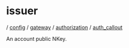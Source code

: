 # issuer

/ [config](reference/server-config/index.md) / [gateway](reference/server-config/config/gateway/index.md) / [authorization](reference/server-config/config/gateway/authorization/index.md) / [auth_callout](reference/server-config/config/gateway/authorization/auth_callout/index.md) 

An account public NKey.

